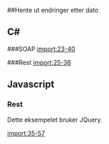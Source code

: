 ##Hente ut endringer etter dato

<h2>C#</h2>

###SOAP
[import:23-40](../eksempler/kildekode/csharp/Kl06.Eksempler/HentNedAltSoap.cs)

###Rest
[import:25-36](../eksempler/kildekode/csharp/Kl06.Eksempler/HentNedAltRest.cs)
## Javascript

### Rest
Dette eksempelet bruker JQuery.

[import:35-57](../eksempler/kildekode/csharp/Kl06.Eksempler/HentNedAltRest.html)

